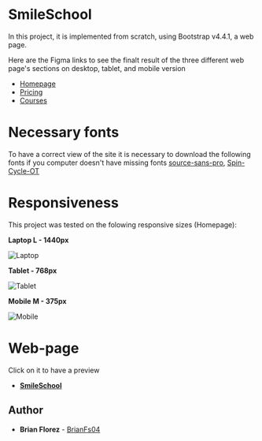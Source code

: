 # SmileSchool

In this project, it is implemented from scratch, using Bootstrap v4.4.1, a web page.

Here are the Figma links to see the finalt result of the three different web page's sections on desktop, tablet, and mobile version

-   [Homepage](https://www.figma.com/file/bj82pkIeQisNkrEZM2a0Cw/SmileSchool-Homepage)
-   [Pricing](https://www.figma.com/file/ACpRBiYZhhYRyEpx90nWwc/SmileSchool-Pricing)
-   [Courses](https://www.figma.com/file/ixxX9rmPaN5HVzHRcCoeQe/SmileSchool-Courses)

# Necessary fonts

To have a correct view of the site it is necessary to download the following fonts if you computer doesn't have missing fonts [source-sans-pro](https://www.fontsquirrel.com/fonts/source-sans-pro), [Spin-Cycle-OT](https://www.fontsquirrel.com/fonts/Spin-Cycle-OT)

# Responsiveness

This project was tested on the folowing responsive sizes (Homepage):

**Laptop L - 1440px**

![Laptop](https://i.ibb.co/pyLGcGy/01-SMILESCHOOL-LANDING-desktop-2x.png)

**Tablet - 768px**

![Tablet](https://i.ibb.co/D9nySTr/01-SMILESCHOOL-LANDING-tablet-2x.png)

**Mobile M - 375px**

![Mobile](https://i.ibb.co/5W58Rf8/01-SMILESCHOOL-LANDING-mobile-2x.png)

# Web-page

Click on it to have a preview

-   [**SmileSchool**](https://smileschool.netlify.app/)

## Author

-   **Brian Florez** - [BrianFs04](https://github.com/BrianFs04)
